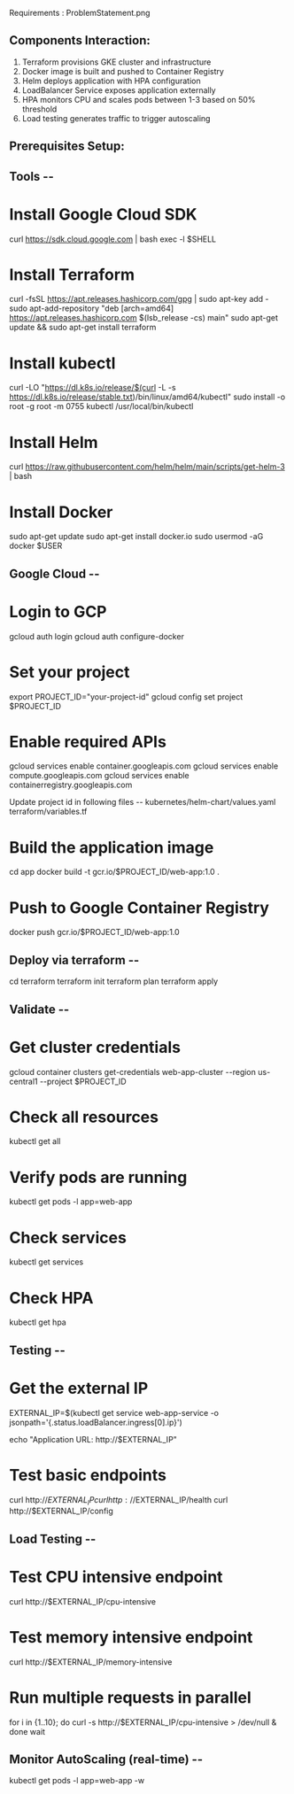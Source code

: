 
Requirements : ProblemStatement.png

## Components Interaction:
1. Terraform provisions GKE cluster and infrastructure
2. Docker image is built and pushed to Container Registry
3. Helm deploys application with HPA configuration
4. LoadBalancer Service exposes application externally
5. HPA monitors CPU and scales pods between 1-3 based on 50% threshold
6. Load testing generates traffic to trigger autoscaling


## Prerequisites Setup:

## Tools -- 

# Install Google Cloud SDK
curl https://sdk.cloud.google.com | bash
exec -l $SHELL

# Install Terraform
curl -fsSL https://apt.releases.hashicorp.com/gpg | sudo apt-key add -
sudo apt-add-repository "deb [arch=amd64] https://apt.releases.hashicorp.com $(lsb_release -cs) main"
sudo apt-get update && sudo apt-get install terraform

# Install kubectl
curl -LO "https://dl.k8s.io/release/$(curl -L -s https://dl.k8s.io/release/stable.txt)/bin/linux/amd64/kubectl"
sudo install -o root -g root -m 0755 kubectl /usr/local/bin/kubectl

# Install Helm
curl https://raw.githubusercontent.com/helm/helm/main/scripts/get-helm-3 | bash

# Install Docker
sudo apt-get update
sudo apt-get install docker.io
sudo usermod -aG docker $USER



## Google Cloud --

# Login to GCP
gcloud auth login
gcloud auth configure-docker

# Set your project
export PROJECT_ID="your-project-id"
gcloud config set project $PROJECT_ID

# Enable required APIs
gcloud services enable container.googleapis.com
gcloud services enable compute.googleapis.com
gcloud services enable containerregistry.googleapis.com



Update project id in following files --
kubernetes/helm-chart/values.yaml
terraform/variables.tf


# Build the application image
cd app
docker build -t gcr.io/$PROJECT_ID/web-app:1.0 .

# Push to Google Container Registry
docker push gcr.io/$PROJECT_ID/web-app:1.0


## Deploy via terraform --

cd terraform
terraform init
terraform plan
terraform apply

## Validate --
# Get cluster credentials
gcloud container clusters get-credentials web-app-cluster --region us-central1 --project $PROJECT_ID

# Check all resources
kubectl get all

# Verify pods are running
kubectl get pods -l app=web-app

# Check services
kubectl get services

# Check HPA
kubectl get hpa


## Testing --

# Get the external IP
EXTERNAL_IP=$(kubectl get service web-app-service -o jsonpath='{.status.loadBalancer.ingress[0].ip}')

echo "Application URL: http://$EXTERNAL_IP"

# Test basic endpoints
curl http://$EXTERNAL_IP
curl http://$EXTERNAL_IP/health
curl http://$EXTERNAL_IP/config


## Load Testing --

# Test CPU intensive endpoint
curl http://$EXTERNAL_IP/cpu-intensive

# Test memory intensive endpoint  
curl http://$EXTERNAL_IP/memory-intensive

# Run multiple requests in parallel
for i in {1..10}; do
  curl -s http://$EXTERNAL_IP/cpu-intensive > /dev/null &
done
wait


## Monitor AutoScaling (real-time) --
kubectl get pods -l app=web-app -w